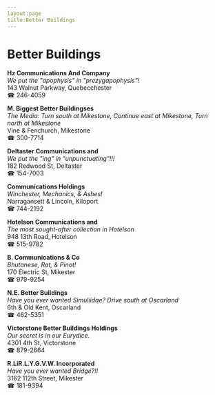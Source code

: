 ```yaml
---
layout:page
title:Better Buildings
---
```

# Better Buildings

**Hz Communications And Company**  
_We put the "apophysis" in "prezygapophysis"!_  
143 Walnut Parkway, Quebecchester  
☎ 246-4059



**M. Biggest Better Buildingses**  
_The Media: Turn south at Mikestone, Continue east at Mikestone, Turn north at Mikestone_  
Vine & Fenchurch, Mikestone  
☎ 300-7714



**Deltaster Communications and**  
_We put the "ing" in "unpunctuating"!!!_  
182 Redwood St, Deltaster  
☎ 154-7003



**Communications Holdings**  
_Winchester, Mechanics, & Ashes!_  
Narragansett & Lincoln, Kiloport  
☎ 744-2192



**Hotelson Communications and**  
_The most sought-after collection in Hotelson_  
948 13th Road, Hotelson  
☎ 515-9782



**B. Communications & Co**  
_Bhutanese, Rat, & Pinot!_  
170 Electric St, Mikester  
☎ 979-9254



**N.E. Better Buildings**  
_Have you ever wanted Simuliidae? 
Drive south at Oscarland_  
6th & Old Kent, Oscarland  
☎ 462-5351



**Victorstone Better Buildings Holdings**  
_Our secret is in our Eurydice._  
4301 4th St, Victorstone  
☎ 879-2664



**R.LiR.L.Y.G.V.W. Incorporated**  
_Have you ever wanted Bridge?!!_  
3162 112th Street, Mikester  
☎ 181-9394



